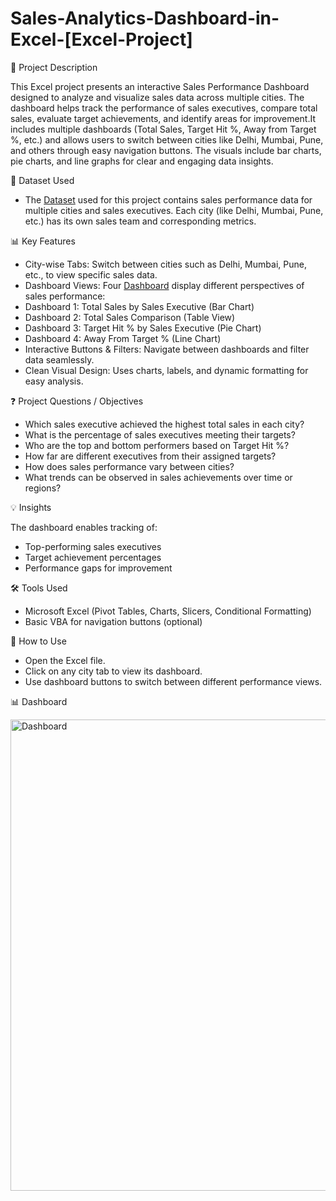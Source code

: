 # Sales-Analytics-Dashboard-in-Excel-[Excel-Project]
📘 Project Description

This Excel project presents an interactive Sales Performance Dashboard designed to analyze and visualize sales data across multiple cities. The dashboard helps track the performance of sales executives, compare total sales, evaluate target achievements, and identify areas for improvement.It includes multiple dashboards (Total Sales, Target Hit %, Away from Target %, etc.) and allows users to switch between cities like Delhi, Mumbai, Pune, and others through easy navigation buttons. The visuals include bar charts, pie charts, and line graphs for clear and engaging data insights.


📂 Dataset Used
- The <a href="https://github.com/shubhamydv10/Sales-Analytics-Dashboard-in-Excel---Excel-Project/blob/main/Excel%20Dataset.xlsx">Dataset</a> used for this project contains sales performance data for multiple cities and sales executives. Each city (like Delhi, Mumbai, Pune, etc.) has its own sales team and corresponding metrics.
  

📊 Key Features

- City-wise Tabs: Switch between cities such as Delhi, Mumbai, Pune, etc., to view specific sales data.
- Dashboard Views: Four <a href="https://github.com/shubhamydv10/Sales-Analytics-Dashboard-in-Excel---Excel-Project/blob/main/Dashboard.png">Dashboard</a> display    different perspectives of sales performance:
- Dashboard 1: Total Sales by Sales Executive (Bar Chart)
- Dashboard 2: Total Sales Comparison (Table View)
- Dashboard 3: Target Hit % by Sales Executive (Pie Chart)
- Dashboard 4: Away From Target % (Line Chart)
- Interactive Buttons & Filters: Navigate between dashboards and filter data seamlessly.
- Clean Visual Design: Uses charts, labels, and dynamic formatting for easy analysis.


❓ Project Questions / Objectives

- Which sales executive achieved the highest total sales in each city?
- What is the percentage of sales executives meeting their targets?
- Who are the top and bottom performers based on Target Hit %?
- How far are different executives from their assigned targets?
- How does sales performance vary between cities?
- What trends can be observed in sales achievements over time or regions?


💡 Insights

The dashboard enables tracking of:
- Top-performing sales executives
- Target achievement percentages
- Performance gaps for improvement


🛠️ Tools Used

- Microsoft Excel (Pivot Tables, Charts, Slicers, Conditional Formatting)
- Basic VBA for navigation buttons (optional)

  
📁 How to Use

- Open the Excel file.
- Click on any city tab to view its dashboard.
- Use dashboard buttons to switch between different performance views.

📊 Dashboard

<img width="1797" height="754" alt="Dashboard" src="https://github.com/user-attachments/assets/3161d87c-0c14-4cda-9e84-40ee4b97b845" />


  
